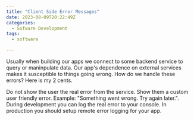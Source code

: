 ```yaml
---
title: "Client Side Error Messages"
date: 2023-08-09T20:22:49Z
categories:
  - Sofware Development
tags:
  - software

---
```


Usually when building our apps we connect to some backend service to query or maninpulate data. Our app's
dependence on external services makes it susceptible to things going wrong. How do we handle these errors? Here is my 2 cents.

Do not show the user the real error from the service. Show them a custom user friendly error. Example: "Something went wrong. Try again later.". During development
you can log the real error to your console. In production you should setup remote error logging for your app. 